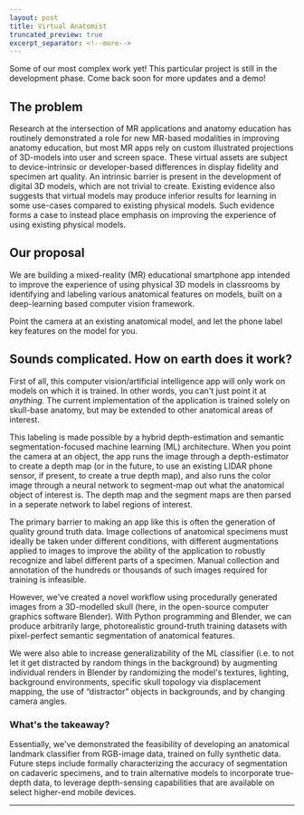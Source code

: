 ```yaml
---
layout: post
title: Virtual Anatomist
truncated_preview: true
excerpt_separator: <!--more-->
---
```


<div class="message">
  Some of our most complex work yet! This particular project is still in the development phase. Come back soon for more updates and a demo!
</div>

## The problem

Research at the intersection of MR applications and anatomy education has routinely demonstrated a role for new MR-based modalities in improving anatomy education, but most MR apps rely on custom illustrated projections of 3D-models into user and screen space. These virtual assets are subject to device-intrinsic or developer-based differences in display fidelity and specimen art quality. An intrinsic barrier is present in the development of digital 3D models, which are not trivial to create. Existing evidence also suggests that virtual models may produce inferior results for learning in some use-cases compared to existing physical models. Such evidence forms a case to instead place emphasis on improving the experience of using existing physical models.

## Our proposal

We are building a mixed-reality (MR) educational smartphone app intended to improve the experience of using physical 3D models in classrooms by identifying and labeling various anatomical features on models, built on a deep-learning based computer vision framework.

Point the camera at an existing anatomical model, and let the phone label key features on the model for you.

<!--more-->

## Sounds complicated. How on earth does it work?

First of all, this computer vision/artificial intelligence app will only work on models on which it is trained. In other words, you can't just point it at <em>anything.</em> The current implementation of the application is trained solely on skull-base anatomy, but may be extended to other anatomical areas of interest. 

This labeling is made possible by a hybrid depth-estimation and semantic segmentation-focused machine learning (ML) architecture. When you point the camera at an object, the app runs the image through a depth-estimator to create a depth map (or in the future, to use an existing LIDAR phone sensor, if present, to create a true depth map), and also runs the color image through a neural network to segment-map out what the anatomical object of interest is. The depth map and the segment maps are then parsed in a seperate network to label regions of interest.

The primary barrier to making an app like this is often the generation of quality ground truth data. Image collections of anatomical specimens must ideally be taken under different conditions, with different augmentations applied to images to improve the ability of the application to robustly recognize and label different parts of a specimen. Manual collection and annotation of the hundreds or thousands of such images required for training is infeasible. 

However, we've created a novel workflow using procedurally generated images from a 3D-modelled skull (here, in the open-source computer graphics software Blender). With Python programming and Blender, we can produce arbitrarily large, photorealistic ground-truth training datasets with pixel-perfect semantic segmentation of anatomical features. 

We were also able to increase generalizability of the ML classifier (i.e. to not let it get distracted by random things in the background) by augmenting individual renders in Blender by randomizing the model's textures, lighting, background environments, specific skull topology via displacement mapping, the use of “distractor” objects in backgrounds, and by changing camera angles.

### What's the takeaway?

Essentially, we've demonstrated the feasibility of developing an anatomical landmark classifier from RGB-image data, trained on fully synthetic data. Future steps include formally characterizing the accuracy of segmentation on cadaveric specimens, and to train alternative models to incorporate true-depth data, to leverage depth-sensing capabilities that are available on select higher-end mobile devices.


-----
